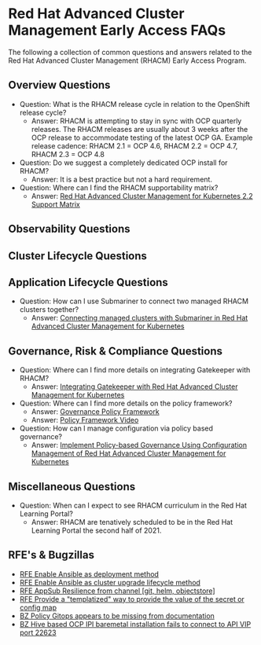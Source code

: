 # **Red Hat Advanced Cluster Management Early Access FAQs**

The following a collection of common questions and answers related to the Red Hat Advanced Cluster Management (RHACM) Early Access Program.

## **Overview Questions**

* Question: What is the RHACM release cycle in relation to the OpenShift release cycle?
  - Answer: RHACM is attempting to stay in sync with OCP quarterly releases.  The RHACM releases are usually about 3 weeks after the OCP release to accommodate testing of the latest OCP GA.   Example release cadence: RHACM 2.1 = OCP 4.6, RHACM 2.2 = OCP 4.7, RHACM 2.3 = OCP 4.8 
* Question: Do we suggest a completely dedicated OCP install for RHACM?
  - Answer: It is a best practice but not a hard requirement.
* Question: Where can I find the RHACM supportability matrix?
  - Answer: [Red Hat Advanced Cluster Management for Kubernetes 2.2 Support Matrix](https://access.redhat.com/articles/5799561)

## **Observability Questions**

## **Cluster Lifecycle Questions**

## **Application Lifecycle Questions**

* Question: How can I use Submariner to connect two managed RHACM clusters together?
  - Answer: [Connecting managed clusters with Submariner in Red Hat Advanced Cluster Management for Kubernetes](https://www.openshift.com/blog/connecting-managed-clusters-with-submariner-in-red-hat-advanced-cluster-management-for-kubernetes)

## **Governance, Risk & Compliance Questions**

* Question: Where can I find more details on integrating Gatekeeper with RHACM?
  - Answer: [Integrating Gatekeeper with Red Hat Advanced Cluster Management for Kubernetes](https://www.openshift.com/blog/integrating-gatekeeper-with-red-hat-advanced-cluster-management-for-kubernetes)
* Question: Where can I find more details on the policy framework?
  - Answer: [Governance Policy Framework](https://github.com/open-cluster-management/governance-policy-framework)
  - Answer: [Policy Framework Video](https://youtu.be/13TOnhu4ex8)
* Question: How can I manage configuration via policy based governance?
  - Answer: [Implement Policy-based Governance Using Configuration Management of Red Hat Advanced Cluster Management for Kubernetes](https://www.openshift.com/blog/implement-policy-based-governance-using-configuration-management-of-red-hat-advanced-cluster-management-for-kubernetes)

## **Miscellaneous Questions**

* Question: When can I expect to see RHACM curriculum in the Red Hat Learning Portal?
  - Answer: RHACM are tenatively scheduled to be in the Red Hat Learning Portal the second half of 2021. 

## **RFE's & Bugzillas**

* [RFE Enable Ansible as deployment method](https://issues.redhat.com/browse/ACM-713)
* [RFE Enable Ansible as cluster upgrade lifecycle method](https://issues.redhat.com/browse/ACM-735)
* [RFE AppSub Resilience from channel [git, helm, objectstore]](https://issues.redhat.com/browse/ACM-721)
* [RFE Provide a "templatized" way to provide the value of the secret or config map](https://issues.redhat.com/browse/ACM-240)
* [BZ Policy Gitops appears to be missing from documentation](https://bugzilla.redhat.com/show_bug.cgi?id=1942124)
* [BZ Hive based OCP IPI baremetal installation fails to connect to API VIP port 22623](https://bugzilla.redhat.com/show_bug.cgi?id=1936443)
